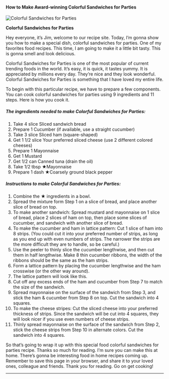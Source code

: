             

#### How to Make Award-winning Colorful Sandwiches for Parties

![Colorful Sandwiches for Parties](https://img-global.cpcdn.com/recipes/6741577033580544/751x532cq70/colorful-sandwiches-for-parties-recipe-main-photo.jpg)

**Colorful Sandwiches for Parties**

Hey everyone, it’s Jim, welcome to our recipe site. Today, I’m gonna show you how to make a special dish, colorful sandwiches for parties. One of my favorites food recipes. This time, I am going to make it a little bit tasty. This is gonna smell and look delicious.

Colorful Sandwiches for Parties is one of the most popular of current trending foods in the world. It’s easy, it is quick, it tastes yummy. It is appreciated by millions every day. They’re nice and they look wonderful. Colorful Sandwiches for Parties is something that I have loved my entire life.

To begin with this particular recipe, we have to prepare a few components. You can cook colorful sandwiches for parties using 9 ingredients and 11 steps. Here is how you cook it.

##### The ingredients needed to make Colorful Sandwiches for Parties:

1.  Take 4 slice Sliced sandwich bread
2.  Prepare 1 Cucumber (if available, use a straight cucumber)
3.  Take 3 slice Sliced ham (square-shaped)
4.  Get 1 1/2 slice Your preferred sliced cheese (use 2 different colored cheeses)
5.  Prepare 1 Mayonnaise
6.  Get 1 Mustard
7.  Get 1/2 can Canned tuna (drain the oil)
8.  Take 1/2 tbsp ★Mayonnaise
9.  Prepare 1 dash ★Coarsely ground black pepper

##### Instructions to make Colorful Sandwiches for Parties:

1.  Combine the ★ ingredients in a bowl.
2.  Spread the mixture form Step 1 on a slice of bread, and place another slice of bread on top.
3.  To make another sandwich: Spread mustard and mayonnaise on 1 slice of bread, place 2 slices of ham on top, then place some slices of cucumber, and sandwich with another slice of bread.
4.  To make the cucumber and ham in lattice pattern: Cut 1 slice of ham into 8 strips. (You could cut it into your preferred number of strips, as long as you end up with even numbers of strips. The narrower the strips are the more difficult they are to handle, so be careful.)
5.  Use the peeler to thinly slice the cucumber lengthwise, and then cut them in half lengthwise. Make 8 thin cucumber ribbons, the width of the ribbons should be the same as the ham strips.
6.  Form a lattice pattern by placing the cucumber lengthwise and the ham crosswise (or the other way around).
7.  The lattice pattern will look like this.
8.  Cut off any excess ends of the ham and cucumber from Step 7 to match the size of the sandwich.
9.  Spread mayonnaise on the surface of the sandwich from Step 3, and stick the ham & cucumber from Step 8 on top. Cut the sandwich into 4 squares.
10.  To make the cheese stripes: Cut the sliced cheese into your preferred thickness of strips. Since the sandwich will be cut into 4 squares, they will look nicer if you use even numbers of cheese strips.
11.  Thinly spread mayonnaise on the surface of the sandwich from Step 2, stick the cheese strips from Step 10 in alternate colors. Cut the sandwich into 4 squares.

So that’s going to wrap it up with this special food colorful sandwiches for parties recipe. Thanks so much for reading. I’m sure you can make this at home. There’s gonna be interesting food in home recipes coming up. Remember to save this page in your browser, and share it to your loved ones, colleague and friends. Thank you for reading. Go on get cooking!

* * *